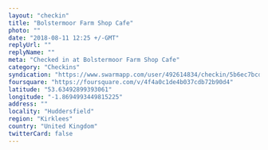 ```yaml
---
layout: "checkin"
title: "Bolstermoor Farm Shop Cafe"
photo: ""
date: "2018-08-11 12:25 +/-GMT"
replyUrl: ""
replyName: ""
meta: "Checked in at Bolstermoor Farm Shop Cafe"
category: "Checkins"
syndication: "https://www.swarmapp.com/user/492614834/checkin/5b6ec7bcda7080002d5a71de"
foursquare: "https://foursquare.com/v/4f4a0c1de4b037cdb72b90d4"
latitude: "53.63492899393061"
longitude: "-1.8694993449815225"
address: ""
locality: "Huddersfield"
region: "Kirklees"
country: "United Kingdom"
twitterCard: false
---
```


